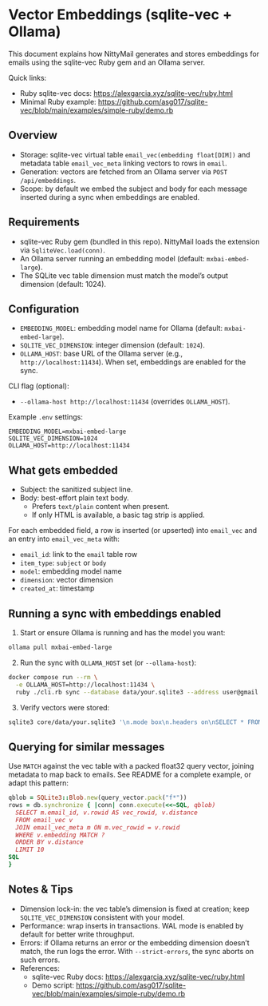 # Vector Embeddings (sqlite-vec + Ollama)

This document explains how NittyMail generates and stores embeddings for emails using the sqlite-vec Ruby gem and an Ollama server.

Quick links:
- Ruby sqlite-vec docs: https://alexgarcia.xyz/sqlite-vec/ruby.html
- Minimal Ruby example: https://github.com/asg017/sqlite-vec/blob/main/examples/simple-ruby/demo.rb

## Overview

- Storage: sqlite-vec virtual table `email_vec(embedding float[DIM])` and metadata table `email_vec_meta` linking vectors to rows in `email`.
- Generation: vectors are fetched from an Ollama server via `POST /api/embeddings`.
- Scope: by default we embed the subject and body for each message inserted during a sync when embeddings are enabled.

## Requirements

- sqlite-vec Ruby gem (bundled in this repo). NittyMail loads the extension via `SqliteVec.load(conn)`.
- An Ollama server running an embedding model (default: `mxbai-embed-large`).
- The SQLite vec table dimension must match the model’s output dimension (default: 1024).

## Configuration

- `EMBEDDING_MODEL`: embedding model name for Ollama (default: `mxbai-embed-large`).
- `SQLITE_VEC_DIMENSION`: integer dimension (default: `1024`).
- `OLLAMA_HOST`: base URL of the Ollama server (e.g., `http://localhost:11434`). When set, embeddings are enabled for the sync.

CLI flag (optional):
- `--ollama-host http://localhost:11434` (overrides `OLLAMA_HOST`).

Example `.env` settings:
```
EMBEDDING_MODEL=mxbai-embed-large
SQLITE_VEC_DIMENSION=1024
OLLAMA_HOST=http://localhost:11434
```

## What gets embedded

- Subject: the sanitized subject line.
- Body: best-effort plain text body.
  - Prefers `text/plain` content when present.
  - If only HTML is available, a basic tag strip is applied.

For each embedded field, a row is inserted (or upserted) into `email_vec` and an entry into `email_vec_meta` with:
- `email_id`: link to the `email` table row
- `item_type`: `subject` or `body`
- `model`: embedding model name
- `dimension`: vector dimension
- `created_at`: timestamp

## Running a sync with embeddings enabled

1) Start or ensure Ollama is running and has the model you want:
```bash
ollama pull mxbai-embed-large
```

2) Run the sync with `OLLAMA_HOST` set (or `--ollama-host`):
```bash
docker compose run --rm \
  -e OLLAMA_HOST=http://localhost:11434 \
  ruby ./cli.rb sync --database data/your.sqlite3 --address user@gmail.com --password app_pass
```

3) Verify vectors were stored:
```bash
sqlite3 core/data/your.sqlite3 '\n.mode box\n.headers on\nSELECT * FROM email_vec_meta LIMIT 5;'
```

## Querying for similar messages

Use `MATCH` against the vec table with a packed float32 query vector, joining metadata to map back to emails. See README for a complete example, or adapt this pattern:
```ruby
qblob = SQLite3::Blob.new(query_vector.pack("f*"))
rows = db.synchronize { |conn| conn.execute(<<~SQL, qblob)
  SELECT m.email_id, v.rowid AS vec_rowid, v.distance
  FROM email_vec v
  JOIN email_vec_meta m ON m.vec_rowid = v.rowid
  WHERE v.embedding MATCH ?
  ORDER BY v.distance
  LIMIT 10
SQL
}
```

## Notes & Tips

- Dimension lock-in: the vec table’s dimension is fixed at creation; keep `SQLITE_VEC_DIMENSION` consistent with your model.
- Performance: wrap inserts in transactions. WAL mode is enabled by default for better write throughput.
- Errors: if Ollama returns an error or the embedding dimension doesn’t match, the run logs the error. With `--strict-errors`, the sync aborts on such errors.
- References:
  - sqlite-vec Ruby docs: https://alexgarcia.xyz/sqlite-vec/ruby.html
  - Demo script: https://github.com/asg017/sqlite-vec/blob/main/examples/simple-ruby/demo.rb

